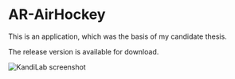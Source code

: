 # AR-AirHockey

This is an application, which was the basis of my candidate thesis.

The release version is available for download.

![KandiLab screenshot](https://github.com/sppp/AR-AirHockey/raw/master/docs/screenshot.jpg)

